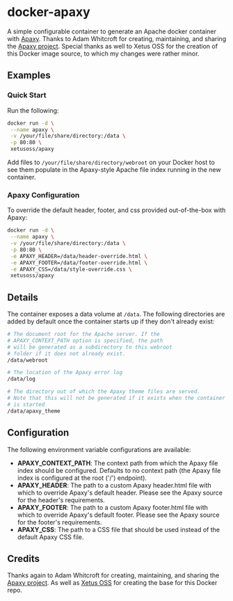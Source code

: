 # docker-apaxy

A simple configurable container to generate an Apache docker container with [Apaxy](http://adamwhitcroft.com/apaxy/). Thanks to Adam Whitcroft for creating, maintaining, and sharing the [Apaxy project](https://github.com/AdamWhitcroft/Apaxy). Special thanks as well to Xetus OSS for the creation of this Docker image source, to which my changes were rather minor.

## Examples

### Quick Start

Run the following:

```bash
docker run -d \
 --name apaxy \
 -v /your/file/share/directory:/data \
 -p 80:80 \
 xetusoss/apaxy
 ```

Add files to `/your/file/share/directory/webroot` on your Docker host to see them populate in the Apaxy-style Apache file index running in the new container.

### Apaxy Configuration

To override the default header, footer, and css provided out-of-the-box with Apaxy:

```bash
docker run -d \
 --name apaxy \
 -v /your/file/share/directory:/data \
 -p 80:80 \
 -e APAXY_HEADER=/data/header-override.html \
 -e APAXY_FOOTER=/data/footer-override.html \
 -e APAXY_CSS=/data/style-override.css \
 xetusoss/apaxy
``` 

## Details

The container exposes a data volume at `/data`. The following directories are added by default once the container starts up if they don't already exist:

```bash
# The document root for the Apache server. If the 
# APAXY_CONTEXT_PATH option is specified, the path
# will be generated as a subdirectory to this webroot
# folder if it does not already exist.
/data/webroot

# The location of the Apaxy error log
/data/log

# The directory out of which the Apaxy theme files are served.
# Note that this will not be generated if it exists when the container 
# is started
/data/apaxy_theme
```

## Configuration

The following environment variable configurations are available:

* __APAXY_CONTEXT_PATH__: The context path from which the Apaxy file index should be configured. Defaults to no context path (the Apaxy file index is configured at the root ('/') endpoint).
* __APAXY_HEADER__: The path to a custom Apaxy header.html file with which to override Apaxy's default header. Please see the Apaxy source for the header's requirements. 
* __APAXY_FOOTER__: The path to a custom Apaxy footer.html file with which to override Apaxy's default footer. Please see the Apaxy source for the footer's requirements.
* __APAXY_CSS__: The path to a CSS file that should be used instead of the default Apaxy CSS file.


## Credits

Thanks again to Adam Whitcroft for creating, maintaining, and sharing the [Apaxy project](https://github.com/AdamWhitcroft/Apaxy).
As well as [Xetus OSS](https://github.com/xetus-oss) for creating the base for this Docker repo.
